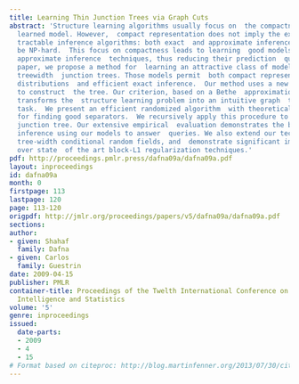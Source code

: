 ```yaml
---
title: Learning Thin Junction Trees via Graph Cuts
abstract: 'Structure learning algorithms usually focus on  the compactness of the
  learned model. However,  compact representation does not imply the existence  of
  tractable inference algorithms: both exact  and approximate inference may still
  be NP-hard.  This focus on compactness leads to learning  good models that require
  approximate inference  techniques, thus reducing their prediction  quality. In this
  paper, we propose a method for  learning an attractive class of models: bounded
  treewidth  junction trees. Those models permit  both compact representation of probability
  distributions  and efficient exact inference.  Our method uses a new global criterion
  to construct  the tree. Our criterion, based on a Bethe  approximation of the likelihood,
  transforms the  structure learning problem into an intuitive graph  theoretical
  task.  We present an efficient randomized algorithm  with theoretical guarantees
  for finding good separators.  We recursively apply this procedure to  obtain a thin
  junction tree. Our extensive empirical  evaluation demonstrates the benefit of applying  exact
  inference using our models to answer  queries. We also extend our technique to learn  low
  tree-width conditional random fields, and  demonstrate significant improvements
  over state  of the art block-L1 regularization techniques.'
pdf: http://proceedings.pmlr.press/dafna09a/dafna09a.pdf
layout: inproceedings
id: dafna09a
month: 0
firstpage: 113
lastpage: 120
page: 113-120
origpdf: http://jmlr.org/proceedings/papers/v5/dafna09a/dafna09a.pdf
sections: 
author:
- given: Shahaf
  family: Dafna
- given: Carlos
  family: Guestrin
date: 2009-04-15
publisher: PMLR
container-title: Proceedings of the Twelth International Conference on Artificial
  Intelligence and Statistics
volume: '5'
genre: inproceedings
issued:
  date-parts:
  - 2009
  - 4
  - 15
# Format based on citeproc: http://blog.martinfenner.org/2013/07/30/citeproc-yaml-for-bibliographies/
---
```

